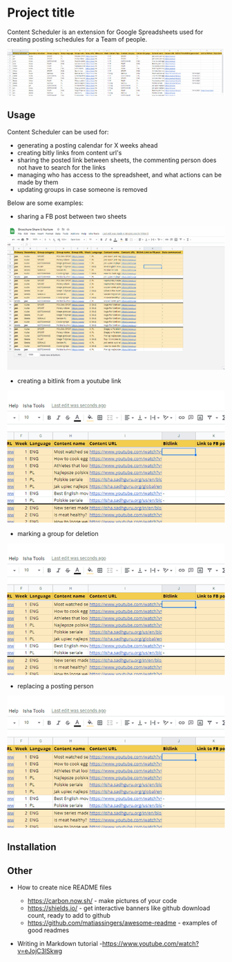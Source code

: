 # Project title

Content Scheduler is an extension for Google Spreadsheets used for creating posting schedules for a Team of people.

![schedule-sheet](schedule-sheet.PNG)





## Usage

Content Scheduler can be used for:
  - generating a posting calendar for X weeks ahead
  - creating bitly links from content url's
  - sharing the posted link between sheets, the commenting person does not have to search for the links
  - managing who has access to the spreadsheet, and what actions can be made by them
  - updating groups in case someone is removed

Below are some examples:

- sharing a FB post between two sheets

![share-fb-post](gif_share-fb-post.gif) 

- creating a bitlink from a youtube link

![create-bitlink](gif_create-bitlink.gif)

- marking a group for deletion

![create-bitlink](gif_create-bitlink.gif)

- replacing a posting person

![create-bitlink](gif_create-bitlink.gif)

## Installation

## Other
- How to create nice README files
  - https://carbon.now.sh/ - make pictures of your code
  - https://shields.io/ - get interactive banners like github download count, ready to add to github
  - https://github.com/matiassingers/awesome-readme - examples of good readmes

- Writing in Markdown tutorial
  -https://www.youtube.com/watch?v=eJojC3lSkwg
